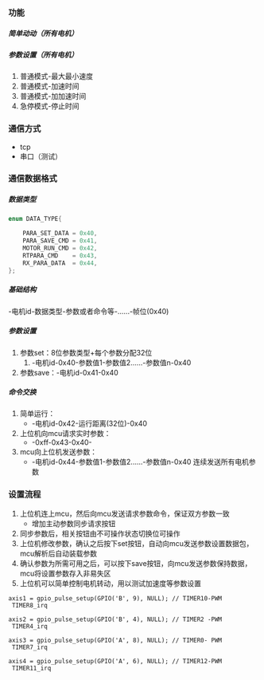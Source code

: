 ### 功能
##### 简单动动（所有电机）
##### 参数设置（所有电机）
1. 普通模式-最大最小速度
2. 普通模式-加速时间
3. 普通模式-加加速时间
4. 急停模式-停止时间

### 通信方式
- tcp
- 串口（测试）

### 通信数据格式
##### 数据类型
```c
enum DATA_TYPE{

    PARA_SET_DATA = 0x40,
    PARA_SAVE_CMD = 0x41,
    MOTOR_RUN_CMD = 0x42,
    RTPARA_CMD    = 0x43,
    RX_PARA_DATA  = 0x44,
};
```
##### 基础结构
-电机id-数据类型-参数或者命令等-......-帧位(0x40)
##### 参数设置
1. 参数set：8位参数类型+每个参数分配32位
	1. -电机id-0x40-参数值1-参数值2......-参数值n-0x40
2. 参数save：-电机id-0x41-0x40
##### 命令交换
1. 简单运行：
	- -电机id-0x42-运行距离(32位)-0x40
2. 上位机向mcu请求实时参数：
	- -0xff-0x43-0x40-
3. mcu向上位机发送参数：
	- -电机id-0x44-参数值1-参数值2......-参数值n-0x40  连续发送所有电机参数
### 设置流程
1. 上位机连上mcu，然后向mcu发送请求参数命令，保证双方参数一致
	- 增加主动参数同步请求按钮
2. 同步参数后，相关按钮由不可操作状态切换位可操作
3. 上位机修改参数，确认之后按下set按钮，自动向mcu发送参数设置数据包，mcu解析后自动装载参数
4. 确认参数为所需可用之后，可以按下save按钮，向mcu发送参数保持数据，mcu将设置参数存入非易失区
5. 上位机可以简单控制电机转动，用以测试加速度等参数设置



~~~
axis1 = gpio_pulse_setup(GPIO('B', 9), NULL); // TIMER10-PWM  TIMER8_irq

axis2 = gpio_pulse_setup(GPIO('B', 4), NULL); // TIMER2 -PWM  TIMER4_irq

axis3 = gpio_pulse_setup(GPIO('A', 8), NULL); // TIMER0- PWM  TIMER7_irq

axis4 = gpio_pulse_setup(GPIO('A', 6), NULL); // TIMER12-PWM  TIMER11_irq
~~~